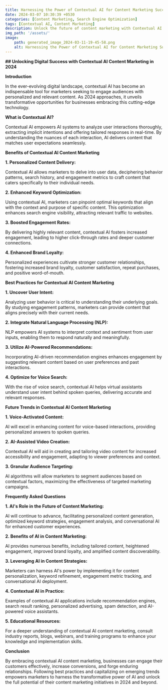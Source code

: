 ```yaml
---
title: Harnessing the Power of Contextual AI for Content Marketing Success in 2024
date: 2024-03-07 10:30:39 +0530
categories: [Content Marketing, Search Engine Optimization]
tags: [Contextual AI, Content Marketing]
description: Unlock the future of content marketing with Contextual AI! Learn how this cutting-edge technology delivers personalized content, enhances engagement, boosts brand loyalty, and propels you towards digital success in 2024. Discover best practices, future trends, and the power of AI to transform your content strategies.
img_path: '/assets/'
image:
    path: generated_image_2024-03-11-19-45-58.png
    alt: Harnessing the Power of Contextual AI for Content Marketing Success in 2024
---
```


**## Unlocking Digital Success with Contextual AI Content Marketing in 2024**

**Introduction**

In the ever-evolving digital landscape, contextual AI has become an indispensable tool for marketers seeking to engage audiences with personalized and relevant content. As 2024 approaches, it unveils transformative opportunities for businesses embracing this cutting-edge technology.

**What is Contextual AI?**

Contextual AI empowers AI systems to analyze user interactions thoroughly, extracting implicit intentions and offering tailored responses in real-time. By understanding the nuances of each interaction, AI delivers content that matches user expectations seamlessly.

**Benefits of Contextual AI Content Marketing**

**1. Personalized Content Delivery:**

Contextual AI allows marketers to delve into user data, deciphering behavior patterns, search history, and engagement metrics to craft content that caters specifically to their individual needs.

**2. Enhanced Keyword Optimization:**

Using contextual AI, marketers can pinpoint optimal keywords that align with the context and purpose of specific content. This optimization enhances search engine visibility, attracting relevant traffic to websites.

**3. Boosted Engagement Rates:**

By delivering highly relevant content, contextual AI fosters increased engagement, leading to higher click-through rates and deeper customer connections.

**4. Enhanced Brand Loyalty:**

Personalized experiences cultivate stronger customer relationships, fostering increased brand loyalty, customer satisfaction, repeat purchases, and positive word-of-mouth.

**Best Practices for Contextual AI Content Marketing**

**1. Uncover User Intent:**

Analyzing user behavior is critical to understanding their underlying goals. By studying engagement patterns, marketers can provide content that aligns precisely with their current needs.

**2. Integrate Natural Language Processing (NLP):**

NLP empowers AI systems to interpret context and sentiment from user inputs, enabling them to respond naturally and meaningfully.

**3. Utilize AI-Powered Recommendations:**

Incorporating AI-driven recommendation engines enhances engagement by suggesting relevant content based on user preferences and past interactions.

**4. Optimize for Voice Search:**

With the rise of voice search, contextual AI helps virtual assistants understand user intent behind spoken queries, delivering accurate and relevant responses.

**Future Trends in Contextual AI Content Marketing**

**1. Voice-Activated Content:**

AI will excel in enhancing content for voice-based interactions, providing personalized answers to spoken queries.

**2. AI-Assisted Video Creation:**

Contextual AI will aid in creating and tailoring video content for increased accessibility and engagement, adapting to viewer preferences and context.

**3. Granular Audience Targeting:**

AI algorithms will allow marketers to segment audiences based on contextual factors, maximizing the effectiveness of targeted marketing campaigns.

**Frequently Asked Questions**

**1. AI's Role in the Future of Content Marketing:**

AI will continue to advance, facilitating personalized content generation, optimized keyword strategies, engagement analysis, and conversational AI for enhanced customer experiences.

**2. Benefits of AI in Content Marketing:**

AI provides numerous benefits, including tailored content, heightened engagement, improved brand loyalty, and amplified content discoverability.

**3. Leveraging AI in Content Strategies:**

Marketers can harness AI's power by implementing it for content personalization, keyword refinement, engagement metric tracking, and conversational AI deployment.

**4. Contextual AI in Practice:**

Examples of contextual AI applications include recommendation engines, search result ranking, personalized advertising, spam detection, and AI-powered voice assistants.

**5. Educational Resources:**

For a deeper understanding of contextual AI content marketing, consult industry reports, blogs, webinars, and training programs to enhance your knowledge and implementation skills.

**Conclusion**

By embracing contextual AI content marketing, businesses can engage their customers effectively, increase conversions, and forge enduring relationships. Following best practices and capitalizing on emerging trends empowers marketers to harness the transformative power of AI and unlock the full potential of their content marketing initiatives in 2024 and beyond.